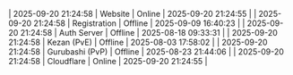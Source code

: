 | 2025-09-20 21:24:58 | Website | Online | 2025-09-20 21:24:55 |
| 2025-09-20 21:24:58 | Registration | Offline | 2025-09-09 16:40:23 |
| 2025-09-20 21:24:58 | Auth Server | Offline | 2025-08-18 09:33:31 |
| 2025-09-20 21:24:58 | Kezan (PvE) | Offline | 2025-08-03 17:58:02 |
| 2025-09-20 21:24:58 | Gurubashi (PvP) | Offline | 2025-08-23 21:44:06 |
| 2025-09-20 21:24:58 | Cloudflare | Online | 2025-09-20 21:24:55 |
